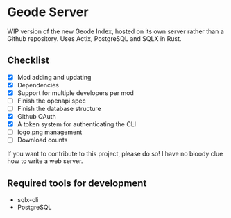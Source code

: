 # Geode Server

WIP version of the new Geode Index, hosted on its own server rather than a Github repository. Uses Actix, PostgreSQL and SQLX in Rust.

## Checklist

- [x] Mod adding and updating
- [x] Dependencies
- [x] Support for multiple developers per mod
- [ ] Finish the openapi spec
- [ ] Finish the database structure
- [x] Github OAuth
- [x] A token system for authenticating the CLI
- [ ] logo.png management
- [ ] Download counts

If you want to contribute to this project, please do so! I have no bloody clue how to write a web server.

## Required tools for development

- sqlx-cli
- PostgreSQL

